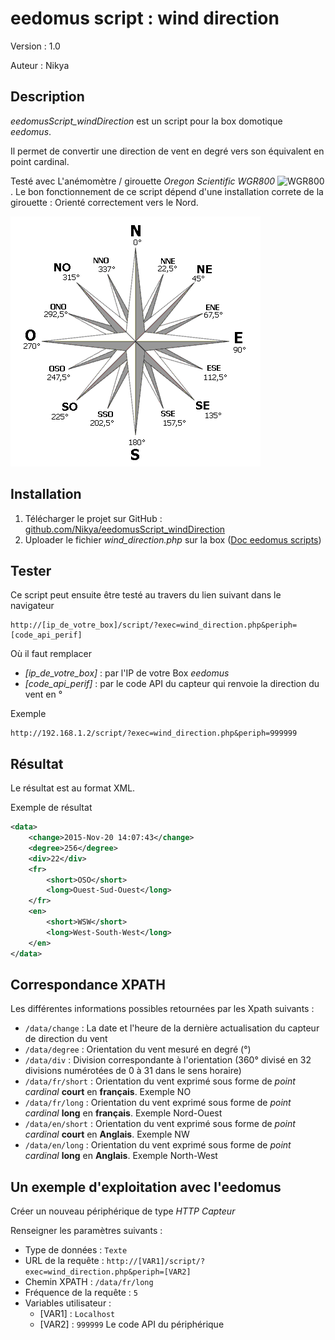 # eedomus script : wind direction

Version : 1.0

Auteur : Nikya


## Description
*eedomusScript_windDirection* est un script pour la box domotique *eedomus*.

Il permet de convertir une direction de vent en degré vers son équivalent en point cardinal.

Testé avec L'anémomètre / girouette *Oregon Scientific WGR800* ![WGR800](https://secure.eedomus.com/img/mdm/periph/WGR800.png "Oregon Scientific WGR800").
Le bon fonctionnement de ce script dépend d'une installation correte de la girouette : Orienté correctement vers le Nord.

![rosevents](rosevents.gif "Rose des vents")

## Installation
1. Télécharger le projet sur GitHub : [github.com/Nikya/eedomusScript_windDirection](https://github.com/Nikya/eedomusScript_windDirection/archive/master.zip)
1. Uploader le fichier *wind_direction.php* sur la box ([Doc eedomus scripts](http://doc.eedomus.com/view/Scripts#Script_HTTP_sur_la_box_eedomus))

## Tester
Ce script peut ensuite être testé au travers du lien suivant dans le navigateur

	http://[ip_de_votre_box]/script/?exec=wind_direction.php&periph=[code_api_perif]

Où il faut remplacer
- *[ip_de_votre_box]* : par l'IP de votre Box *eedomus*
- *[code_api_perif]* : par le code API du capteur qui renvoie la direction du vent en °

Exemple

	http://192.168.1.2/script/?exec=wind_direction.php&periph=999999

## Résultat
Le résultat est au format XML.

Exemple de résultat
```xml
<data>
	<change>2015-Nov-20 14:07:43</change>
	<degree>256</degree>
	<div>22</div>
	<fr>
		<short>OSO</short>
		<long>Ouest-Sud-Ouest</long>
	</fr>
	<en>
		<short>WSW</short>
		<long>West-South-West</long>
	</en>
</data>
```

## Correspondance XPATH

Les différentes informations possibles retournées par les Xpath suivants :

- ```/data/change``` : La date et l'heure de la dernière actualisation du capteur de direction du vent
- ```/data/degree``` : Orientation du vent mesuré en degré (°)
- ```/data/div``` : Division correspondante à l'orientation (360° divisé en  32 divisions numérotées de 0 à 31 dans le sens horaire)
- ```/data/fr/short``` : Orientation du vent exprimé sous forme de *point cardinal* **court** en **français**. Exemple NO
- ```/data/fr/long``` : Orientation du vent exprimé sous forme de *point cardinal* **long** en **français**. Exemple Nord-Ouest
- ```/data/en/short``` : Orientation du vent exprimé sous forme de *point cardinal* **court** en **Anglais**. Exemple NW
- ```/data/en/long``` : Orientation du vent exprimé sous forme de *point cardinal* **long** en **Anglais**. Exemple North-West

## Un exemple d'exploitation avec l'eedomus

Créer un nouveau périphérique de type *HTTP Capteur*

Renseigner les paramètres suivants :

- Type de données : ```Texte```
- URL de la requête : ```http://[VAR1]/script/?exec=wind_direction.php&periph=[VAR2]```
- Chemin XPATH : ```/data/fr/long```
- Fréquence de la requête : ```5```
- Variables utilisateur :
	- [VAR1] : ```Localhost```
	- [VAR2] : ```999999``` Le code API du périphérique
